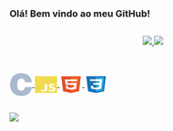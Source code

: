 ### Olá! Bem vindo ao meu GitHub!
##
<div align="center">
  <a href="https://github.com/ruivocodespace">
  <img height="190em" src="https://github-readme-stats.vercel.app/api?username=ruivocodespace&show_icons=true&theme=dark"/>
  <img height="190em" src="https://github-readme-stats.vercel.app/api/top-langs/?username=ruivocodespace&layout=compact&langs_count=12&theme=dark"/>
</div>

  ##
  
<div style="display: inline_block"><br>
  <img align="center" alt="c" height="40" width="40" src="https://github.com/devicons/devicon/blob/master/icons/c/c-original.svg">
  <img align="center" alt="Js" height="30" width="40" src="https://raw.githubusercontent.com/devicons/devicon/master/icons/javascript/javascript-plain.svg">
  <img align="center" alt="HTML" height="30" width="40" src="https://raw.githubusercontent.com/devicons/devicon/master/icons/html5/html5-original.svg">
  <img align="center" alt="CSS" height="30" width="40" src="https://raw.githubusercontent.com/devicons/devicon/master/icons/css3/css3-original.svg">
</div>

  ##
  
<div>
<a href="https://www.linkedin.com/in/peterson-ruivo-637345199/" target="_blank">
  <img src="https://img.shields.io/badge/-LinkedIn-%230077B5?style=for-the-badge&logo=linkedin&logoColor=white"></a>
</div>
